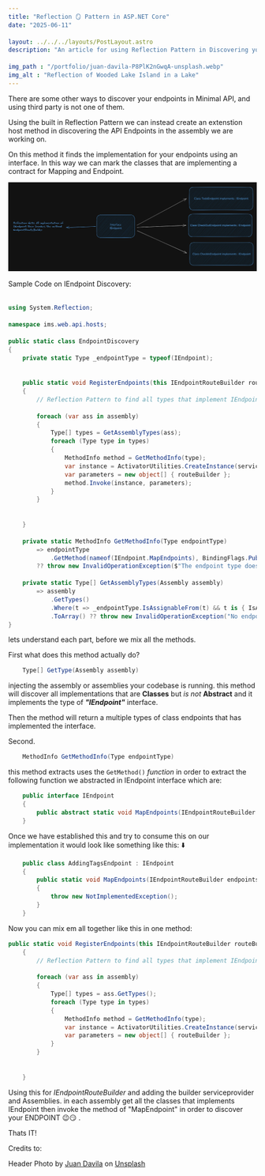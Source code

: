```yaml
---
title: "Reflection 🪞 Pattern in ASP.NET Core"
date: "2025-06-11"

layout: ../../../layouts/PostLayout.astro
description: "An article for using Reflection Pattern in Discovering your API Endpoints."

img_path : "/portfolio/juan-davila-P8PlK2nGwqA-unsplash.webp"
img_alt : "Reflection of Wooded Lake Island in a Lake"
---
```


There are some other ways to discover your endpoints in Minimal API, and using third party is not one of them.

Using the built in Reflection Pattern we can instead create an extenstion host method in discovering the API Endpoints in the assembly we are working on.

On this method it finds the implementation for your endpoints using an interface. In this way we can mark the classes that are implementing a contract for Mapping and Endpoint.

![relection pattern diagram](reflection1.webp)

Sample Code on IEndpoint Discovery:

```cs

using System.Reflection;

namespace ims.web.api.hosts;

public static class EndpointDiscovery
{
    private static Type _endpointType = typeof(IEndpoint);
    
    
    public static void RegisterEndpoints(this IEndpointRouteBuilder routeBuilder, IServiceProvider serviceProvider, params Assembly[] assembly)     
    {
        // Reflection Pattern to find all types that implement IEndpoint

        foreach (var ass in assembly)
        {
            Type[] types = GetAssemblyTypes(ass);
            foreach (Type type in types)
            {
                MethodInfo method = GetMethodInfo(type);
                var instance = ActivatorUtilities.CreateInstance(serviceProvider, type);
                var parameters = new object[] { routeBuilder };
                method.Invoke(instance, parameters);
            }
        }

      
    }

    private static MethodInfo GetMethodInfo(Type endpointType) 
        => endpointType
            .GetMethod(nameof(IEndpoint.MapEndpoints), BindingFlags.Public | BindingFlags.Static)
        ?? throw new InvalidOperationException($"The endpoint type does not implement the required MapEndpoints method. {endpointType.Name}");
    
    private static Type[] GetAssemblyTypes(Assembly assembly) 
        => assembly
            .GetTypes()
            .Where(t => _endpointType.IsAssignableFrom(t) && t is { IsAbstract: false, IsInterface: false})
            .ToArray() ?? throw new InvalidOperationException("No endpoint types found in the provided; assembly.");
}

```

lets understand each part, before we mix all the methods.

First what does this method actually do?

```cs
    Type[] GetType(Assembly assembly) 
```

injecting the assembly or assemblies your codebase is running. this method will discover all implementations that are **Classes** but *is not* **Abstract** and it implements the type of ***"IEndpoint"*** interface.

Then the method will return a multiple types of class endpoints that has implemented the interface.

Second.

```cs
    MethodInfo GetMethodInfo(Type endpointType) 
```

this method extracts uses the ``GetMethod()`` *function* in order to extract the following function we abstracted in IEndpoint interface which are:

```cs
    public interface IEndpoint
    {
        public abstract static void MapEndpoints(IEndpointRouteBuilder endpoints);
    }
```

Once we have established this and try to consume this on our implementation it would look like something like this: ⬇️

```cs
    public class AddingTagsEndpoint : IEndpoint
    {
        public static void MapEndpoints(IEndpointRouteBuilder endpoints)
        {
            throw new NotImplementedException();
        }
    }
```

Now you can mix em all together like this in one method:

```cs
public static void RegisterEndpoints(this IEndpointRouteBuilder routeBuilder, IServiceProvider.serviceProvider, params Assembly[] assembly)     
    {
        // Reflection Pattern to find all types that implement IEndpoint

        foreach (var ass in assembly)
        {
            Type[] types = ass.GetTypes();
            foreach (Type type in types)
            {
                MethodInfo method = GetMethodInfo(type);
                var instance = ActivatorUtilities.CreateInstance(serviceProvider, )
                var parameters = new object[] { routeBuilder };
            }
        }

      
    }
```

Using this for *IEndpointRouteBuilder* and adding the builder serviceprovider and Assemblies.
in each assembly get all the classes that implements IEndpoint then invoke the method of "MapEndpoint" in order to discover your ENDPOINT 😉😏 .

Thats IT!

Credits to:

Header Photo by [Juan Davila](https://unsplash.com/@juanster?utm_content=creditCopyText&utm_medium=referral&utm_source=unsplash) on [Unsplash](https://unsplash.com/photos/lake-under-blue-sky-during-daytime-P8PlK2nGwqA?utm_content=creditCopyText&utm_medium=referral&utm_source=unsplash")
